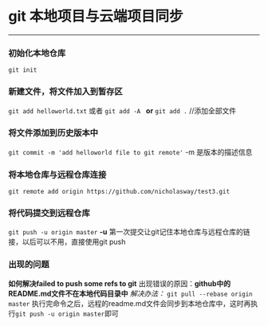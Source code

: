 # git 本地项目与云端项目同步
---

### 初始化本地仓库
``` git init ```
### 新建文件，将文件加入到暂存区
``` git add helloworld.txt ``` 或者   ``` git add -A  ``` **or** ``` git add . ```  //添加全部文件  
### 将文件添加到历史版本中
``` git commit -m 'add helloworld file to git remote' ``` -m 是版本的描述信息
### 将本地仓库与远程仓库连接
``` git remote add origin https://github.com/nicholasway/test3.git ```
### 将代码提交到远程仓库
``` git push -u origin master ``` **-u** 第一次提交让git记住本地仓库与远程仓库的链接，以后可以不用，直接使用git push 

### 出现的问题
**如何解决failed to push some refs to git**
出现错误的原因：**github中的README.md文件不在本地代码目录中**
*解决办法：* ``` git pull --rebase origin master ``` 执行完命令之后，远程的readme.md文件会同步到本地仓库中，这时再执行``` git push -u origin master ```即可